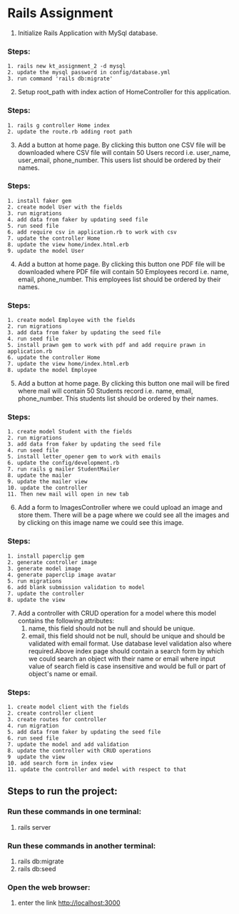 # Rails Assignment

1. Initialize Rails Application with MySql database.
  ### Steps:
    1. rails new kt_assignment_2 -d mysql
    2. update the mysql password in config/database.yml
    3. run command 'rails db:migrate'
2. Setup root_path with index action of HomeController for this application.
  ### Steps:
    1. rails g controller Home index
    2. update the route.rb adding root path
3. Add a button at home page. By clicking this button one CSV file will be downloaded where CSV file will contain 50
Users record i.e. user_name, user_email, phone_number. This users list should be ordered by their names.
  ### Steps:
    1. install faker gem
    2. create model User with the fields
    3. run migrations
    4. add data from faker by updating seed file
    5. run seed file
    6. add require csv in application.rb to work with csv
    7. update the controller Home
    8. update the view home/index.html.erb
    9. update the model User
4. Add a button at home page. By clicking this button one PDF file will be downloaded where PDF file will contain 50
Employees record i.e. name, email, phone_number. This employees list should be ordered by their names.
  ### Steps:
    1. create model Employee with the fields
    2. run migrations
    3. add data from faker by updating the seed file
    4. run seed file
    5. install prawn gem to work with pdf and add require prawn in application.rb
    6. update the controller Home
    7. update the view home/index.html.erb
    8. update the model Employee
5. Add a button at home page. By clicking this button one mail will be fired where mail will contain 50 Students record
i.e. name, email, phone_number. This students list should be ordered by their names.
  ### Steps:
    1. create model Student with the fields
    2. run migrations
    3. add data from faker by updating the seed file
    4. run seed file
    5. install letter_opener gem to work with emails
    6. update the config/development.rb
    7. run rails g mailer StudentMailer
    8. update the mailer
    9. update the mailer view
    10. update the controller
    11. Then new mail will open in new tab
6. Add a form to ImagesController where we could upload an image and store them. There will be a page where we
could see all the images and by clicking on this image name we could see this image.
  ### Steps:
    1. install paperclip gem
    2. generate controller image 
    3. generate model image
    4. generate paperclip image avatar
    5. run migrations
    6. add blank submission validation to model
    7. update the controller
    8. update the view
7. Add a controller with CRUD operation for a model where this model contains the following attributes:
    1. name, this field should not be null and should be unique.
    2. email, this field should not be null, should be unique and should be validated with email format.
Use database level validation also where required.Above index page should contain a search form by which we could search an object with their name or email where input value of search field is case insensitive and would be full or part of object's name or email.
### Steps:
    1. create model client with the fields
    2. create controller client
    3. create routes for controller
    4. run migration
    5. add data from faker by updating the seed file
    6. run seed file
    7. update the model and add validation
    8. update the controller with CRUD operations
    9  update the view
    10. add search form in index view
    11. update the controller and model with respect to that

## Steps to run the project:
### Run these commands in one terminal:
  1. rails server
### Run these commands in another terminal:
  1. rails db:migrate
  2. rails db:seed
### Open the web browser:
  1. enter the link [http://localhost:3000](http://localhost:3000)
